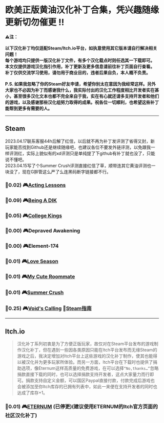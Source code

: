 # 欧美正版黄油汉化补丁合集，凭兴趣随缘更新切勿催更 :bangbang:
**:warning:注：<br>
<br>以下汉化补丁均仅适配Steam/Itch.io平台，如执意使用其它版本请自行解决相关问题！
<br>每个游戏均只提供一版汉化补丁文件，有多个汉化载点时则任选其一下载即可。
<br>本文仅提供游戏汉化指引作用，补丁更新及更多信息请前往补丁页面自行查看。
<br>补丁仅供交流学习使用，请勿用于商业目的，违者后果自负，本人概不负责。
<br><br>P.S. 如果我忽略了你的Steam好友申请，希望你别太在意因为我经常这样。另外大家也不必因为补丁而感谢我什么，我实际付出的汉化工作程度相比开发者实在甚小，甚至很多汉化文本也都不完全来自于我，实在有心就还请多支持开发者和他们的游戏，以及感谢那些汉化组努力取得的成果。祝各位一切顺利，也希望这些补丁能帮到更多有需要的人。**
***
## Steam
2023.04.17联系客服44h后解了红信，以后就不再为补丁发评测了省得又封，新玩家能否找到Github还是继续随缘吧，也建议各位不要发外链评测，以免跟我一样评测红，实际上貌似有的xd评测只是单纯提了下github有补丁就也没了，只能说不懂吧。
<br>2023.04.15写了个Summer Crush评测直接红信了草，顺带连其它黄油评测也一块没了，现在G胖管这么严了么连黑码断字链接都不行。
### :bell:0.02) :video_game:[Acting Lessons](https://github.com/Vetoyi/CN_Patch.Acting_Lessons)
### :bell:0.09) :video_game:[Being A DIK](https://github.com/Vetoyi/CN_Patch.Being_A_DIK)
### :bell:0.05) :video_game:[College Kings](https://github.com/Vetoyi/CN_Patch.College_Kings)
### :bell:0.00) :video_game:Depraved Awakening
### :bell:0.00) :video_game:Element-174
### :bell:0.01) :video_game:[Love Season](https://github.com/Vetoyi/CN_Patch.Love_Season)
### :bell:0.01) :video_game:[My Cute Roommate](https://github.com/Vetoyi/CN_Patch.My_Cute_Roommate)
### :bell:0.01) :video_game:[Summer Crush](https://github.com/Vetoyi/CN_Patch.Summer_Crush)　
### :bell:0.25) :video_game:[Void's Calling](https://github.com/Vetoyi/CN_Patch.Voids_Calling_ep.1) :speech_balloon:[Steam指南](https://steamcommunity.com/sharedfiles/filedetails/?id=2783923883)
***
## Itch.io
> 汉化补丁系列初衷是为了方便正版玩家，故仅对在Steam平台发布的游戏制作汉化补丁，但在遇到一些因各类原因只能在Itch平台发布而无缘Steam的游戏之后，我决定增加对Itch平台上这些游戏的汉化补丁制作，使其也能得以被汉化并为更多玩家所体验。而另一方面，Itch平台在下载时也提供了捐助选项，像Eternum这样高质量的免费游戏，在可以选择`“No,thanks…”`忽略捐款直接下载的同时，也可以选择捐款支持开发者，这点大家量力而行即可。捐款支持自定义金额，可以国区Paypal直接付款，付款完成后游戏也会被添加至你Itch库存的已拥有列表中，如此一来便在支持开发者的同时也达成了库存+1。
### :bell:0.01) :video_game:[ETERNUM](https://github.com/Vetoyi/CN_Patch.ETERNUM) (已停更)(建议使用ETERNUM的Itch官方页面的社区汉化补丁)
